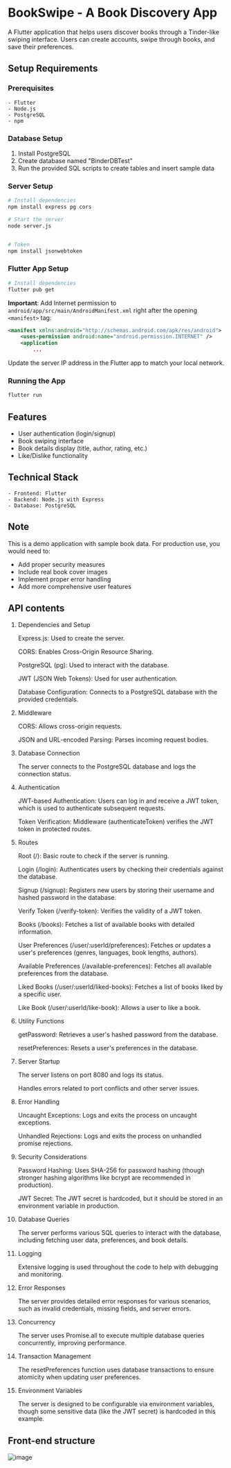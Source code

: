 # BookSwipe - A Book Discovery App

A Flutter application that helps users discover books through a Tinder-like swiping interface. Users can create accounts, swipe through books, and save their preferences.

## Setup Requirements

### Prerequisites
```
- Flutter
- Node.js
- PostgreSQL
- npm
```

### Database Setup
1. Install PostgreSQL
2. Create database named "BinderDBTest"
3. Run the provided SQL scripts to create tables and insert sample data

### Server Setup
```bash
# Install dependencies
npm install express pg cors

# Start the server
node server.js


# Token
npm install jsonwebtoken
```

### Flutter App Setup
```bash
# Install dependencies
flutter pub get
```

**Important**: Add Internet permission to `android/app/src/main/AndroidManifest.xml` right after the opening `<manifest>` tag:
```xml
<manifest xmlns:android="http://schemas.android.com/apk/res/android">
    <uses-permission android:name="android.permission.INTERNET" />
    <application
        ...
```

Update the server IP address in the Flutter app to match your local network.

### Running the App
```bash
flutter run
```

## Features
- User authentication (login/signup)
- Book swiping interface
- Book details display (title, author, rating, etc.)
- Like/Dislike functionality

## Technical Stack
```
- Frontend: Flutter
- Backend: Node.js with Express
- Database: PostgreSQL
```

## Note
This is a demo application with sample book data. For production use, you would need to:
- Add proper security measures
- Include real book cover images
- Implement proper error handling
- Add more comprehensive user features

## API contents

1. Dependencies and Setup

    Express.js: Used to create the server.

    CORS: Enables Cross-Origin Resource Sharing.

    PostgreSQL (pg): Used to interact with the database.

    JWT (JSON Web Tokens): Used for user authentication.

    Database Configuration: Connects to a PostgreSQL database with the provided credentials.

2. Middleware

    CORS: Allows cross-origin requests.

    JSON and URL-encoded Parsing: Parses incoming request bodies.

3. Database Connection

    The server connects to the PostgreSQL database and logs the connection status.

4. Authentication

    JWT-based Authentication: Users can log in and receive a JWT token, which is used to authenticate subsequent requests.

    Token Verification: Middleware (authenticateToken) verifies the JWT token in protected routes.

5. Routes

    Root (/): Basic route to check if the server is running.

    Login (/login): Authenticates users by checking their credentials against the database.

    Signup (/signup): Registers new users by storing their username and hashed password in the database.

    Verify Token (/verify-token): Verifies the validity of a JWT token.

    Books (/books): Fetches a list of available books with detailed information.

    User Preferences (/user/:userId/preferences): Fetches or updates a user's preferences (genres, languages, book lengths, authors).

    Available Preferences (/available-preferences): Fetches all available preferences from the database.

    Liked Books (/user/:userId/liked-books): Fetches a list of books liked by a specific user.

    Like Book (/user/:userId/like-book): Allows a user to like a book.

6. Utility Functions

    getPassword: Retrieves a user's hashed password from the database.

    resetPreferences: Resets a user's preferences in the database.

7. Server Startup

    The server listens on port 8080 and logs its status.

    Handles errors related to port conflicts and other server issues.

8. Error Handling

    Uncaught Exceptions: Logs and exits the process on uncaught exceptions.

    Unhandled Rejections: Logs and exits the process on unhandled promise rejections.

9. Security Considerations

    Password Hashing: Uses SHA-256 for password hashing (though stronger hashing algorithms like bcrypt are recommended in production).

    JWT Secret: The JWT secret is hardcoded, but it should be stored in an environment variable in production.

10. Database Queries

    The server performs various SQL queries to interact with the database, including fetching user data, preferences, and book details.

11. Logging

    Extensive logging is used throughout the code to help with debugging and monitoring.

12. Error Responses

    The server provides detailed error responses for various scenarios, such as invalid credentials, missing fields, and server errors.

13. Concurrency

    The server uses Promise.all to execute multiple database queries concurrently, improving performance.

14. Transaction Management

    The resetPreferences function uses database transactions to ensure atomicity when updating user preferences.

15. Environment Variables

    The server is designed to be configurable via environment variables, though some sensitive data (like the JWT secret) is hardcoded in this example.

## Front-end structure
![image](https://github.com/user-attachments/assets/6273748d-5c12-478b-86bd-162570888fee)

